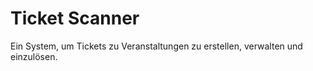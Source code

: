# Ticket Scanner

Ein System, um Tickets zu Veranstaltungen zu erstellen, verwalten und einzulösen.
